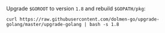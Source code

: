 
Upgrade `$GOROOT` to version `1.8` and rebuild `$GOPATH/pkg`:
```
curl https://raw.githubusercontent.com/dolmen-go/upgrade-golang/master/upgrade-golang | bash -s 1.8
```
